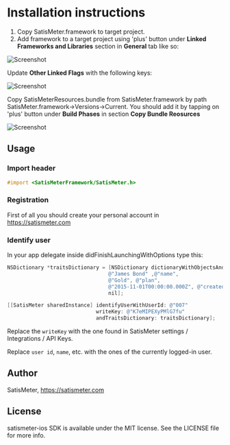 # Installation instructions

1. Copy SatisMeter.framework to target project.
2. Add framework to a target project using 'plus' button under **Linked Frameworks and Libraries** section in **General** tab like so:

![Screenshot](https://raw.githubusercontent.com/satismeter/satismeter-ios/master/Images/add_framework.png)

Update **Other Linked Flags** with the following keys:

![Screenshot](https://raw.githubusercontent.com/satismeter/satismeter-ios/master/Images/flags.png)

Copy SatisMeterResources.bundle from SatisMeter.framework by path SatisMeter.framework->Versions->Current. You should add it by tapping on 'plus' button under **Build Phases** in section **Copy Bundle Reosurces**

![Screenshot](https://raw.githubusercontent.com/satismeter/satismeter-ios/master/Images/Resources.png)

## Usage

### Import header
```objective-c
#import <SatisMeterFramework/SatisMeter.h>
```

### Registration
First of all you should create your personal account in https://satismeter.com

### Identify user

In your app delegate inside didFinishLaunchingWithOptions type this:

```objective-c
NSDictionary *traitsDictionary = [NSDictionary dictionaryWithObjectsAndKeys:
                                 @"James Bond" ,@"name",
                                 @"Gold", @"plan",
                                 @"2015-11-01T00:00:00.000Z", @"createdAt",
                                 nil];

[[SatisMeter sharedInstance] identifyUserWithUserId: @"007"
                             writeKey: @"K7eMIPEXyPMlG7fu"
                             andTraitsDictionary: traitsDictionary];
```

Replace the `writeKey` with the one found in SatisMeter settings / Integrations / API Keys.

Replace `user id`, `name`, etc. with the ones of the currently logged-in user.
## Author

SatisMeter, https://satismeter.com

## License

satismeter-ios SDK is available under the MIT license. See the LICENSE file for more info.
